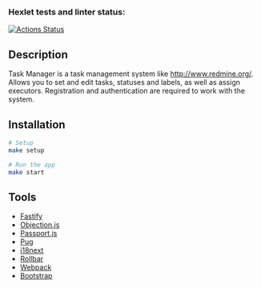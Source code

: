 ### Hexlet tests and linter status:
[![Actions Status](https://github.com/bushnastyaa/js-express-developer-project-6/workflows/hexlet-check/badge.svg)](https://github.com/bushnastyaa/js-express-developer-project-6/actions)

## Description

Task Manager is a task management system like http://www.redmine.org/. Allows you to set and edit tasks, statuses and labels, as well as assign executors. Registration and authentication are required to work with the system.

## Installation

```bash
# Setup
make setup

# Run the app
make start
```

## Tools

* [Fastify](https://www.fastify.io)
* [Objection.js](https://vincit.github.io/objection.js)
* [Passport.js](https://www.passportjs.org)
* [Pug](https://pugjs.org/api/getting-started.html)
* [i18next](https://react.i18next.com)
* [Rollbar](https://docs.rollbar.com/docs/react)
* [Webpack](https://webpack.js.org)
* [Bootstrap](https://getbootstrap.com/)
